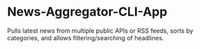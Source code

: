 # News-Aggregator-CLI-App
 Pulls latest news from multiple public APIs or RSS feeds, sorts by categories, and allows filtering/searching of headlines.
